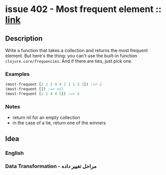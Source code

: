 # issue 402 - Most frequent element :: [link](https://ericnormand.me/issues/purelyfunctional-tv-newsletter-402-up-front-vs-incremental-design)

## Description

Write a function that takes a collection and returns the most frequent element. 
But here's the thing: you can't use the built-in function `clojure.core/frequencies`. 
And if there are ties, just pick one.

### Examples
```clj
(most-frequent [2 2 3 4 4 2 1 1 3 2]) ;=> 2
(most-frequent []) ;=> nil
(most-frequent [1 1 4 4 5]) ;=> 4
```

### Notes
- return nil for an empty collection
- in the case of a tie, return one of the winners

## Idea

### English


### Data Transformation - مراحل تغییر داده
```nim
```